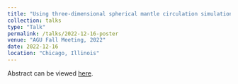 ```yaml
---
title: "Using three-dimensional spherical mantle circulation simulations to better understand the distribution of chemical heterogeneity in the lower mantle"
collection: talks
type: "Talk"
permalink: /talks/2022-12-16-poster
venue: "AGU Fall Meeting, 2022"
date: 2022-12-16
location: "Chicago, Illinois"
---
```


Abstract can be viewed [here](https://agu.confex.com/agu/fm22/meetingapp.cgi/Paper/1151869). 
